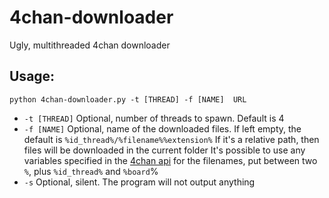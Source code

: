 4chan-downloader
================

Ugly, multithreaded 4chan downloader

## Usage:
`python 4chan-downloader.py -t [THREAD] -f [NAME]  URL`

- `-t [THREAD]` Optional, number of threads to spawn. Default is 4
- `-f [NAME]` Optional, name of the downloaded files. If left empty, the  default is `%id_thread%/%filename%%extension%`
  If it's a relative path, then files will be downloaded in the current folder
  It's possible to use any variables specified in the [4chan api](https://github.com/4chan/4chan-API) for the filenames, put between two `%`, plus `%id_thread%` and `%board`%
- `-s` Optional, silent. The program will not output anything

